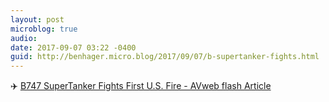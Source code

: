 ```yaml
---
layout: post
microblog: true
audio: 
date: 2017-09-07 03:22 -0400
guid: http://benhager.micro.blog/2017/09/07/b-supertanker-fights.html
---
```

✈️ [B747 SuperTanker Fights First U.S. Fire - AVweb flash Article](https://www.avweb.com/avwebflash/news/B747-SuperTanker-Fights-First-US-Fire-229594-1.html)
